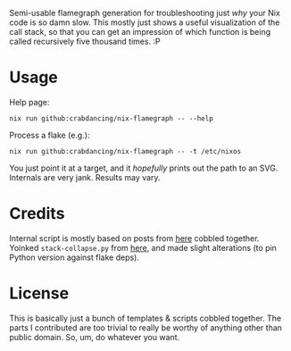 Semi-usable flamegraph generation for troubleshooting just _why_ your Nix code is so damn slow. This mostly just shows a useful visualization of the call stack, so that you can get an impression of which function is being called recursively five thousand times. :P

# Usage

Help page:

```
nix run github:crabdancing/nix-flamegraph -- --help
```

Process a flake (e.g.):


```
nix run github:crabdancing/nix-flamegraph -- -t /etc/nixos
```

You just point it at a target, and it _hopefully_ prints out the path to an SVG. Internals are very jank. Results may vary.

# Credits

Internal script is mostly based on posts from [here](https://discourse.nixos.org/t/nix-flamegraph-or-profiling-tool/33333/11) cobbled together.
Yoinked `stack-collapse.py` from [here](https://raw.githubusercontent.com/NixOS/nix/master/contrib/stack-collapse.py), and made slight alterations (to pin Python version against flake deps).

# License

This is basically just a bunch of templates & scripts cobbled together. The parts I contributed are too trivial to really be worthy of anything other than public domain. So, um, do whatever you want.